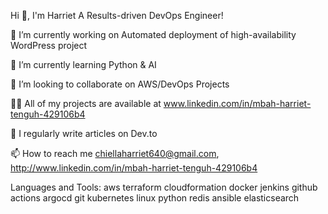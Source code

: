 Hi 👋, I'm Harriet
A Results-driven DevOps Engineer!

🔭 I’m currently working on Automated deployment of high-availability WordPress project

🌱 I’m currently learning Python & AI

👯 I’m looking to collaborate on AWS/DevOps Projects

👨‍💻 All of my projects are available at www.linkedin.com/in/mbah-harriet-tenguh-429106b4

📝 I regularly write articles on Dev.to

📫 How to reach me chiellaharriet640@gmail.com,  http://www.linkedin.com/in/mbah-harriet-tenguh-429106b4

Languages and Tools:
aws terraform cloudformation docker jenkins github actions argocd git kubernetes linux python redis ansible elasticsearch

  
